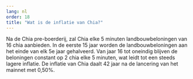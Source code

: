 ```yaml
---
lang: nl
order: 18
title: "Wat is de inflatie van Chia?"
---
```


Na de Chia pre-boerderij, zal Chia elke 5 minuten landbouwbeloningen van 16 chia aanbieden. In de eerste 15 jaar worden de landbouwbeloningen aan het einde van elk 5e jaar gehalveerd. Van jaar 16 tot oneindig blijven de beloningen constant op 2 chia elke 5 minuten, wat leidt tot een steeds lagere inflatie. De inflatie van Chia daalt 42 jaar na de lancering van het mainnet met 0,50%.

